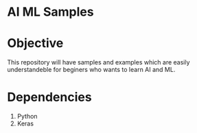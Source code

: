 # AI ML Samples

# Objective 
This repository will have samples and examples which are easily understandeble for beginers who wants to learn AI and ML.

# Dependencies 
1. Python
2. Keras
